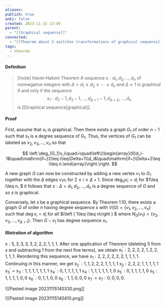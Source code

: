 ```yaml
---
aliases: 
publish: true
anki: false
created: 2023-11-15 13:49
parent:
  - "[[Graphical sequence]]"
connected:
  - "[[Theorem about 2-switches transformations of graphical sequence]]"
tags:
  - theorem
---
```


#### Definition
> [!note] Havel–Hakimi Theorem
A sequence $s: d_1, d_2, \ldots, d_n$ of nonnegative integers with $\Delta = d_1 \geq d_2 \geq \cdots \geq d_n$ and $\Delta \geq 1$ is graphical if and only if the sequence
$$s_1: d_2 - 1, d_3 - 1, \ldots, d_{\Delta + 1} - 1, d_{\Delta + 2}, \ldots, d_n$$
is [[Graphical sequence|graphical]].


#### Proof
First, assume that $s_1$ is graphical. Then there exists a graph $G_{1}$ of order $n-1$ such that $s_1$ is a degree sequence of $G_1.$ Thus, the vertices of $G_{1}$ can be labeled as $v_2,v_3,\ldots,v_n$ so that

$$
\left.\deg_{G_1}v_i\quad=\quad\left\{\begin{array}{ll}d_i-1&\quad\mathrm{if~}2\leq i\leq\Delta+1\\d_i&\quad\mathrm{if~}\Delta+2\leq i\leq n.\end{array}\right.\right.
$$

A new graph $G$ can now be constructed by adding a new vertex $v_1$ to $G_1$ together with the $\Delta$ edges $v_1v_i$ for $2\leq i\leq\Delta+1.$ Since $\deg_Gv_i=d_i$ for $1\leq i\leq n, $ it follows that $s: \Delta= d_1, d_2, \ldots , d_n$ is a degree sequence of $G$ and so $s$ is graphical.

Conversely, let $s$ be a graphical sequence. By Theorem 1.10, there exists a graph $G$ of order $n$ having degree sequence $s$ with $V(G)=\{v_1,v_2,\ldots,v_n\}$ such that $\deg v_i=d_i$ for all $i\left ( 1\leq i\leq n\right ) $ where $N_G( v_1) = \{ v_2, v_3, \ldots , v_{\Delta+ 1}\} .$ Then $G-v_1$ has degree sequence $s_1.$

#### Illistration of algorithm
$s:5,3,3,3,3,2,2,2,1,1,1.$
After one application of Theorem (deleting $5$ from $s$ and subtracting 1 from the next five terms), we obtain
$s_1^{\prime}:2,2,2,2,1,2,2,1,1,1.$
Reordering this sequence, we have
$s_1:2,2,2,2,2,2,1,1,1,1.$
Continuing in this manner, we get
$s_2^{\prime}:1,1,2,2,2,1,1,1,1$ $s_2:2,2,2,1,1,1,1,1$
$s_3^{\prime}=s_3:1,1,1,1,1,1,1$
$s_4^{\prime}:0,1,1,1,1,1$
$s_4:1,1,1,1,1,1,0$ 
$s_5^{\prime}:0,1,1,1,1,0$ 
$s_5:1,1,1,1,0,0$ 
$s_6^{\prime}:0,1,1,0,0$
$s_6:1,1,0,0,0$ 
$s_7^{\prime}=s_7:0,0,0,0.$

![[Pasted image 20231115140330.png]]

 ![[Pasted image 20231115140410.png]]






